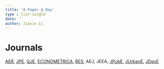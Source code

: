 ```yaml
---
title: 'A Paper A Day'
type : list-single
date: ''
author: Jiaxin Li
---
```


# Journals

[AER](https://www.aeaweb.org/journals/aer/issues), [JPE](https://www.journals.uchicago.edu/loi/jpe), [QJE](https://academic.oup.com/qje/issue/), [ECONOMETRICA](https://www.econometricsociety.org/publications/econometrica/browse), [RES](https://academic.oup.com/restud/issue), AEJ, JEEA, [JPubE](https://www.sciencedirect.com/journal/journal-of-public-economics/issues), [JUrbanE](https://www.sciencedirect.com/journal/journal-of-urban-economics/issues), [JDevE](https://www.sciencedirect.com/journal/journal-of-development-economics/issues)
